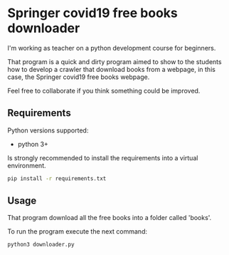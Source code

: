 # Springer covid19 free books downloader
I'm working as teacher on a python development course for beginners.

That program is a quick and dirty program aimed to show to the students how to develop a crawler that download books from a webpage, in this case, the Springer covid19 free books webpage.

Feel free to collaborate if you think something could be improved. 

## Requirements
Python versions supported:
- python 3+

Is strongly recommended to install the requirements into a virtual environment.

```bash
pip install -r requirements.txt
```

## Usage
That program download all the free books into a folder called 'books'.

To run the program execute the next command:
```bash
python3 downloader.py
```

